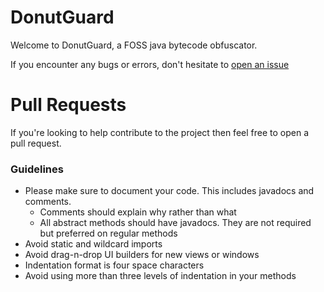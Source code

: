 # DonutGuard
Welcome to DonutGuard, a FOSS java bytecode obfuscator. 

If you encounter any bugs or errors, don't hesitate to [open an issue](https://github.com/DistastefulBannock/DonutGuard/issues)

# Pull Requests
If you're looking to help contribute to the project then feel free to open a pull request.

### Guidelines
 - Please make sure to document your code. This includes javadocs and comments.
    - Comments should explain why rather than what
    - All abstract methods should have javadocs. They are not required but preferred on regular methods
 - Avoid static and wildcard imports
 - Avoid drag-n-drop UI builders for new views or windows
 - Indentation format is four space characters
 - Avoid using more than three levels of indentation in your methods
